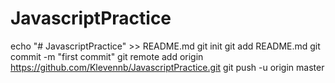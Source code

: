 # JavascriptPractice
echo "# JavascriptPractice" >> README.md
git init
git add README.md
git commit -m "first commit"
git remote add origin https://github.com/Klevennb/JavascriptPractice.git
git push -u origin master
